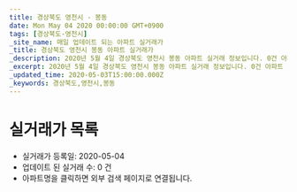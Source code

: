 ```yaml
---
title: 경상북도 영천시 - 봉동
date: Mon May 04 2020 00:00:00 GMT+0900
tags: [경상북도-영천시]
_site_name: 매일 업데이트 되는 아파트 실거래가
_title: 경상북도 영천시 봉동 아파트 실거래가
_description: 2020년 5월 4일 경상북도 영천시 봉동 아파트 실거래 정보입니다. 0건 아파트 정보가 있습니다.
_excerpt: 2020년 5월 4일 경상북도 영천시 봉동 아파트 실거래 정보입니다. 0건 아파트 정보가 있습니다.
_updated_time: 2020-05-03T15:00:00.000Z
_keywords: 경상북도,영천시,봉동
---
```






# 실거래가 목록
- 실거래가 등록일: 2020-05-04
- 업데이트 된 실거래 수: 0 건
- 아파트명을 클릭하면 외부 검색 페이지로 연결됩니다.




